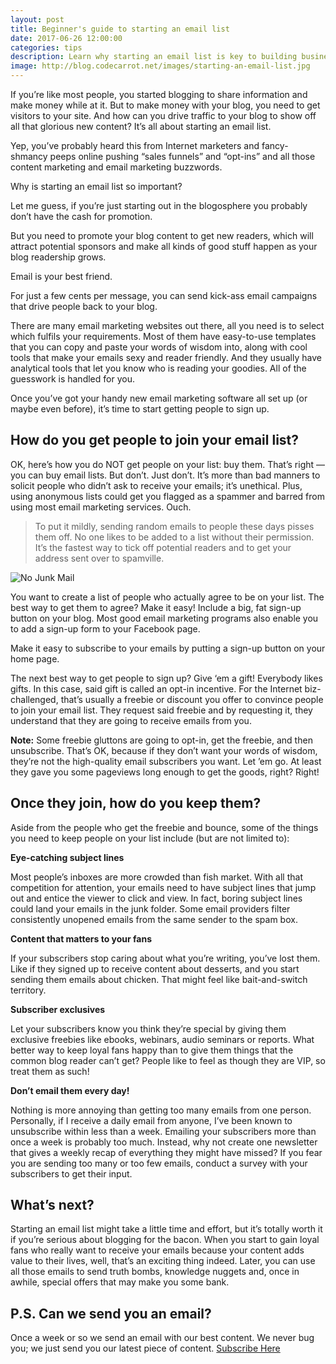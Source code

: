```yaml
---
layout: post
title: Beginner's guide to starting an email list
date: 2017-06-26 12:00:00
categories: tips
description: Learn why starting an email list is key to building business, how to get and keep subscribers, and what to avoid. No experience necessary.
image: http://blog.codecarrot.net/images/starting-an-email-list.jpg
---
```


If you’re like most people, you started blogging to share information and make money while at it. But to make money with your blog, you need to get visitors to your site. And how can you drive traffic to your blog to show off all that glorious new content? It’s all about starting an email list.

Yep, you’ve probably heard this from Internet marketers and fancy-shmancy peeps online pushing “sales funnels” and “opt-ins” and all those content marketing and email marketing buzzwords.

Why is starting an email list so important?

Let me guess, if you’re just starting out in the blogosphere you probably don’t have the cash for promotion.

But you need to promote your blog content to get new readers, which will attract potential sponsors and make all kinds of good stuff happen as your blog readership grows.

Email is your best friend.

For just a few cents per message, you can send kick-ass email campaigns that drive people back to your blog.

There are many email marketing websites out there, all you need is to select which fulfils your requirements. Most of them have easy-to-use templates that you can copy and paste your words of wisdom into, along with cool tools that make your emails sexy and reader friendly. And they usually have analytical tools that let you know who is reading your goodies. All of the guesswork is handled for you.

Once you’ve got your handy new email marketing software all set up (or maybe even before), it’s time to start getting people to sign up.

## How do you get people to join your email list?

OK, here’s how you do NOT get people on your list: buy them. That’s right — you can buy email lists. But don’t. Just don’t. It’s more than bad manners to solicit people who didn’t ask to receive your emails; it’s unethical. Plus, using anonymous lists could get you flagged as a spammer and barred from using most email marketing services. Ouch.

<blockquote>
To put it mildly, sending random emails to people these days pisses them off. No one likes to be added to a list without their permission. It’s the fastest way to tick off potential readers and to get your address sent over to spamville.
</blockquote>

![No Junk Mail](http://blog.codecarrot.net/images/no-junk-mail.jpg)

You want to create a list of people who actually agree to be on your list. The best way to get them to agree? Make it easy! Include a big, fat sign-up button on your blog. Most good email marketing programs also enable you to add a sign-up form to your Facebook page.

<div class="callout">
Make it easy to subscribe to your emails by putting a sign-up button on your home page.
</div>

The next best way to get people to sign up? Give ‘em a gift! Everybody likes gifts. In this case, said gift is called an opt-in incentive. For the Internet biz-challenged, that’s usually a freebie or discount you offer to convince people to join your email list. They request said freebie and by requesting it, they understand that they are going to receive emails from you.

**Note:** Some freebie gluttons are going to opt-in, get the freebie, and then unsubscribe. That’s OK, because if they don’t want your words of wisdom, they’re not the high-quality email subscribers you want. Let ’em go. At least they gave you some pageviews long enough to get the goods, right? Right!

## Once they join, how do you keep them?

Aside from the people who get the freebie and bounce, some of the things you need to keep people on your list include (but are not limited to):

**Eye-catching subject lines**

Most people’s inboxes are more crowded than fish market. With all that competition for attention, your emails need to have subject lines that jump out and entice the viewer to click and view. In fact, boring subject lines could land your emails in the junk folder. Some email providers filter consistently unopened emails from the same sender to the spam box.

**Content that matters to your fans**

If your subscribers stop caring about what you’re writing, you’ve lost them. Like if they signed up to receive content about desserts, and you start sending them emails about chicken. That might feel like bait-and-switch territory.

**Subscriber exclusives**

Let your subscribers know you think they’re special by giving them exclusive freebies like ebooks, webinars, audio seminars or reports. What better way to keep loyal fans happy than to give them things that the common blog reader can’t get? People like to feel as though they are VIP, so treat them as such!

**Don’t email them every day!**

Nothing is more annoying than getting too many emails from one person. Personally, if I receive a daily email from anyone, I’ve been known to unsubscribe within less than a week. Emailing your subscribers more than once a week is probably too much. Instead, why not create one newsletter that gives a weekly recap of everything they might have missed? If you fear you are sending too many or too few emails, conduct a survey with your subscribers to get their input.

## What’s next?

Starting an email list might take a little time and effort, but it’s totally worth it if you’re serious about blogging for the bacon. When you start to gain loyal fans who really want to receive your emails because your content adds value to their lives, well, that’s an exciting thing indeed. Later, you can use all those emails to send truth bombs, knowledge nuggets and, once in awhile, special offers that may make you some bank.

## P.S. Can we send you an email?

Once a week or so we send an email with our best content. We never bug you; we just send you our latest piece of content. <a href="#subscribe">Subscribe Here</a>
